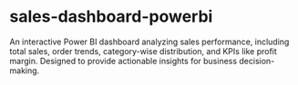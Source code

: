# sales-dashboard-powerbi
An interactive Power BI dashboard analyzing sales performance, including total sales, order trends, category-wise distribution, and KPIs like profit margin. Designed to provide actionable insights for business decision-making.
